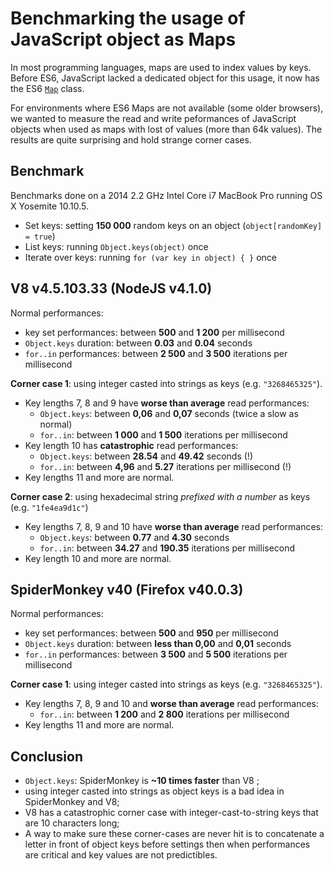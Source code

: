 Benchmarking the usage of JavaScript object as Maps
===================================================

In most programming languages, maps are used to index values by keys. Before ES6, JavaScript lacked a dedicated object for this usage, it now has the ES6 [`Map`](https://developer.mozilla.org/en/docs/Web/JavaScript/Reference/Global_Objects/Map) class.

For environments where ES6 Maps are not available (some older browsers), we wanted to measure the read and write peformances of JavaScript objects when used as maps with lost of values (more than 64k values). The results are quite surprising and hold strange corner cases.

Benchmark
---------
Benchmarks done on a 2014 2.2 GHz Intel Core i7 MacBook Pro running OS X Yosemite 10.10.5. 
 * Set keys: setting **150 000** random keys on an object (`object[randomKey] = true`)
 * List keys: running `Object.keys(object)` once
 * Iterate over keys: running `for (var key in object) { }` once

V8 v4.5.103.33 (NodeJS v4.1.0)
------------------------------
Normal performances:
 * key set performances: between **500** and **1 200** per millisecond
 * `Object.keys` duration: between **0.03** and **0.04** seconds
 * `for..in` performances: between **2 500** and **3 500** iterations per millisecond
 
**Corner case 1**: using integer casted into strings as keys (e.g. `"3268465325"`).
 * Key lengths 7, 8 and 9 have **worse than average** read performances:
   * `Object.keys`: between **0,06** and **0,07** seconds (twice a slow as normal)
   * `for..in`: between **1 000** and **1 500** iterations per millisecond
 * Key length 10 has **catastrophic** read performances:
   * `Object.keys`: between **28.54** and **49.42** seconds (!)
   * `for..in`: between **4,96** and **5.27** iterations per millisecond (!)
 * Key lengths 11 and more are normal.

**Corner case 2**: using hexadecimal string _prefixed with a number_ as keys (e.g. `"1fe4ea9d1c"`)
 * Key lengths 7, 8, 9 and 10 have **worse than average** read performances:
   * `Object.keys`: between **0.77** and **4.30** seconds
   * `for..in`: between **34.27** and **190.35** iterations per millisecond
 * Key length 10 and more are normal.  

SpiderMonkey v40 (Firefox v40.0.3)
----------------------------------
Normal performances:
 * key set performances: between **500** and **950** per millisecond
 * `Object.keys` duration: between **less than 0,00** and **0,01** seconds
 * `for..in` performances: between **3 500** and **5 500** iterations per millisecond

**Corner case 1**: using integer casted into strings as keys (e.g. `"3268465325"`).
 * Key lengths 7, 8, 9 and 10 and **worse than average** read performances:
   * `for..in`: between **1 200** and **2 800** iterations per millisecond
 * Key lengths 11 and more are normal.  

Conclusion
----------
 * `Object.keys`: SpiderMonkey is **~10 times faster** than V8 ;
 * using integer casted into strings as object keys is a bad idea in SpiderMonkey and V8;
 * V8 has a catastrophic corner case with integer-cast-to-string keys that are 10 characters long;
 * A way to make sure these corner-cases are never hit is to concatenate a letter in front of object keys before settings then when performances are critical and key values are not predictibles.
